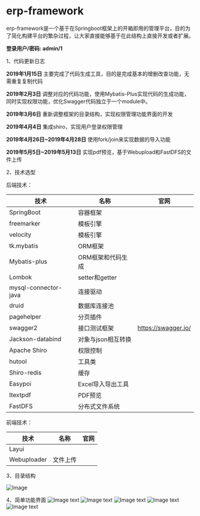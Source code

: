 # erp-framework

erp-framework是一个基于在Springboot框架上的开箱即用的管理平台，目的为了简化构建平台的繁杂过程，让大家直接能够基于在此结构上直接开发或者扩展。

**登录用户/密码: admin/1**

1、代码更新日志

**2019年1月15日**
主要完成了代码生成工具，目的是完成基本的增删改查功能，无需重复复制代码

**2019年2月3日**
调整对应的代码功能，使用Mybatis-Plus实现代码的生成功能，同时实现权限功能，优化Swagger代码独立于一个module中。

**2019年3月6日**
重新调整框架的目录结构，实现权限管理功能界面的开发

**2019年4月4日**
集成shiro，实现用户登录权限管理

**2019年4月26日~2019年4月28日**
使用fork/join来实现数据的导入功能

**2019年5月5日~2019年5月13日**
实现pdf预览，基于Webupload和FastDFS的文件上传

2、技术选型

后端技术：

技术 |	名称 |	官网
------------ | ------------- | -------------
SpringBoot | 容器框架	|
freemarker | 模板引擎	|
velocity | 模板引擎	|
tk.mybatis | ORM框架	|
Mybatis-plus | ORM框架和代码生成	|
Lombok | setter和getter	|
mysql-connector-java | 连接驱动	|
druid | 数据库连接池	|
pagehelper | 分页插件	|
swagger2 | 接口测试框架 | https://swagger.io/
Jackson-databind | 对象与json相互转换	|
Apache Shiro | 权限控制	|
hutool | 工具类	|
Shiro-redis | 缓存	|
Easypoi | Excel导入导出工具	|
Itextpdf | PDF预览	|
FastDFS | 分布式文件系统	|

前端技术：

技术 |	名称 |	官网
------------ | ------------- | -------------
Layui | |
Webuploader | 文件上传 |

3、目录结构

![Image](https://github.com/chyanwu/erp-framework/blob/master/src/main/resources/image/catalogue.png)

4、简单功能界面
![Image text](https://github.com/chyanwu/erp-framework/blob/master/0.png)
![Image text](https://github.com/chyanwu/erp-framework/blob/master/1.png)
![Image text](https://github.com/chyanwu/erp-framework/blob/master/2.png)
![Image text](https://github.com/chyanwu/erp-framework/blob/master/3.png)
![Image text](https://github.com/chyanwu/erp-framework/blob/master/4.png)
